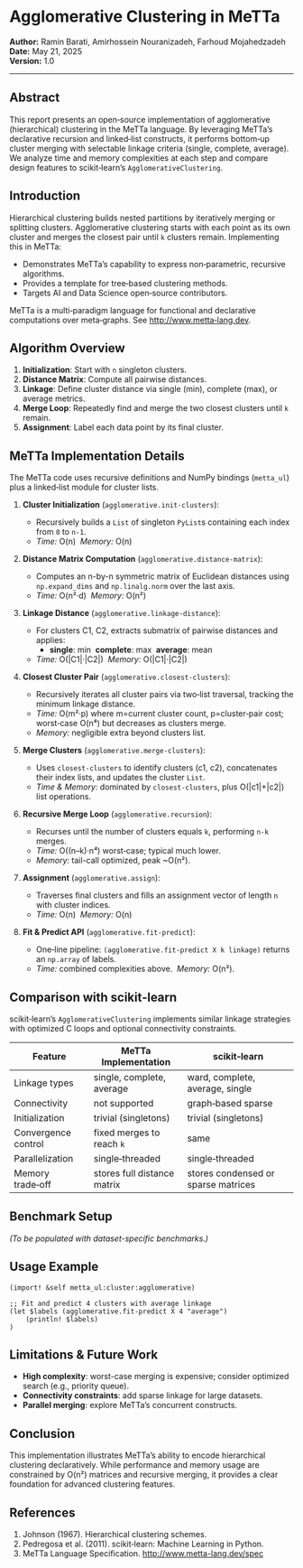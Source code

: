 # Agglomerative Clustering in MeTTa

**Author:** Ramin Barati, Amirhossein Nouranizadeh, Farhoud Mojahedzadeh  
**Date:** May 21, 2025  
**Version:** 1.0  

---

## Abstract
This report presents an open‑source implementation of agglomerative (hierarchical) clustering in the MeTTa language. By leveraging MeTTa’s declarative recursion and linked‐list constructs, it performs bottom‐up cluster merging with selectable linkage criteria (single, complete, average). We analyze time and memory complexities at each step and compare design features to scikit‑learn’s `AgglomerativeClustering`.

## Introduction
Hierarchical clustering builds nested partitions by iteratively merging or splitting clusters. Agglomerative clustering starts with each point as its own cluster and merges the closest pair until `k` clusters remain. Implementing this in MeTTa:

- Demonstrates MeTTa’s capability to express non‐parametric, recursive algorithms.  
- Provides a template for tree‐based clustering methods.  
- Targets AI and Data Science open‑source contributors.

MeTTa is a multi‑paradigm language for functional and declarative computations over meta‑graphs. See http://www.metta‑lang.dev.

## Algorithm Overview
1. **Initialization**: Start with `n` singleton clusters.  
2. **Distance Matrix**: Compute all pairwise distances.  
3. **Linkage**: Define cluster distance via single (min), complete (max), or average metrics.  
4. **Merge Loop**: Repeatedly find and merge the two closest clusters until `k` remain.  
5. **Assignment**: Label each data point by its final cluster.

## MeTTa Implementation Details
The MeTTa code uses recursive definitions and NumPy bindings (`metta_ul`) plus a linked‐list module for cluster lists.

1. **Cluster Initialization** (`agglomerative.init-clusters`):
   - Recursively builds a `List` of singleton `PyList`s containing each index from `0` to `n-1`.
   - *Time:* O(n)  *Memory:* O(n)

2. **Distance Matrix Computation** (`agglomerative.distance-matrix`):
   - Computes an n-by-n symmetric matrix of Euclidean distances using `np.expand_dims` and `np.linalg.norm` over the last axis.
   - *Time:* O(n²·d)  *Memory:* O(n²)

3. **Linkage Distance** (`agglomerative.linkage-distance`):
   - For clusters C1, C2, extracts submatrix of pairwise distances and applies:
     - **single**: min  **complete**: max  **average**: mean
   - *Time:* O(|C1|·|C2|)  *Memory:* O(|C1|·|C2|)

4. **Closest Cluster Pair** (`agglomerative.closest-clusters`):
   - Recursively iterates all cluster pairs via two‐list traversal, tracking the minimum linkage distance.
   - *Time:* O(m²·p) where m=current cluster count, p=cluster‐pair cost; worst‐case O(n⁴) but decreases as clusters merge.  
   - *Memory:* negligible extra beyond clusters list.

5. **Merge Clusters** (`agglomerative.merge-clusters`):
   - Uses `closest-clusters` to identify clusters (c1, c2), concatenates their index lists, and updates the cluster `List`.
   - *Time & Memory:* dominated by `closest-clusters`, plus O(|c1|+|c2|) list operations.

6. **Recursive Merge Loop** (`agglomerative.recursion`):
   - Recurses until the number of clusters equals `k`, performing `n-k` merges.
   - *Time:* O((n–k)·n⁴) worst‑case; typical much lower.  
   - *Memory:* tail-call optimized, peak ~O(n²).

7. **Assignment** (`agglomerative.assign`):
   - Traverses final clusters and fills an assignment vector of length `n` with cluster indices.
   - *Time:* O(n)  *Memory:* O(n)

8. **Fit & Predict API** (`agglomerative.fit-predict`):
   - One‐line pipeline: `(agglomerative.fit-predict X k linkage)` returns an `np.array` of labels.
   - *Time:* combined complexities above.  *Memory:* O(n²).

## Comparison with scikit‑learn
scikit‑learn’s `AgglomerativeClustering` implements similar linkage strategies with optimized C loops and optional connectivity constraints.

| Feature             | MeTTa Implementation                         | scikit‑learn                       |
|---------------------|----------------------------------------------|-------------------------------------|
| Linkage types       | single, complete, average                    | ward, complete, average, single     |
| Connectivity        | not supported                                | graph‐based sparse                  |
| Initialization      | trivial (singletons)                         | trivial (singletons)                |
| Convergence control | fixed merges to reach `k`                    | same                               |
| Parallelization     | single‑threaded                              | single‑threaded                     |
| Memory trade‑off    | stores full distance matrix                  | stores condensed or sparse matrices |

## Benchmark Setup
*(To be populated with dataset-specific benchmarks.)*

## Usage Example
```metta
(import! &self metta_ul:cluster:agglomerative)

;; Fit and predict 4 clusters with average linkage
(let $labels (agglomerative.fit-predict X 4 "average")
    (println! $labels)
)
```

## Limitations & Future Work
- **High complexity**: worst-case merging is expensive; consider optimized search (e.g., priority queue).  
- **Connectivity constraints**: add sparse linkage for large datasets.  
- **Parallel merging**: explore MeTTa’s concurrent constructs.  

## Conclusion
This implementation illustrates MeTTa’s ability to encode hierarchical clustering declaratively. While performance and memory usage are constrained by O(n²) matrices and recursive merging, it provides a clear foundation for advanced clustering features.

## References
1. Johnson (1967). Hierarchical clustering schemes.  
2. Pedregosa et al. (2011). scikit‑learn: Machine Learning in Python.  
3. MeTTa Language Specification. http://www.metta-lang.dev/spec
